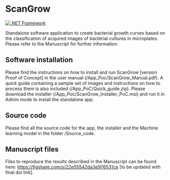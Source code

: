 # ScanGrow

[![.NET Framework](https://img.shields.io/static/v1?label=Microsoft&message=.NET%20Framework&color=blueviolet)](https://dotnet.microsoft.com/en-us/download/dotnet-framework)

Standalone software application to create bacterial growth curves based on the classification of acquired images of bacterial cultures in microplates.
Please refer to the Manuscript for further information.


## Software installation

Please find the instructions on how to install and run ScanGrow [version Proof of Concept] in the user manual (/App_Poc/ScanGrow_Manual.pdf). A quick guide containing a sample set of images and instructions on how to process them is also included (/App_PoC/Quick_guide.zip).
Please download the installer (/App_Poc/ScanGrow_Installer_PoC.msi) and run it in Admin mode to install the standalone app.


## Source code

Please find all the source code for the app, the installer and the Machine learning model in the folder /Source_code.


## Manuscript files

Files to reproduce the results described in the Manuscript can be found here: https://figshare.com/s/22e55542da3e976531ce [to be updated with final doi link].